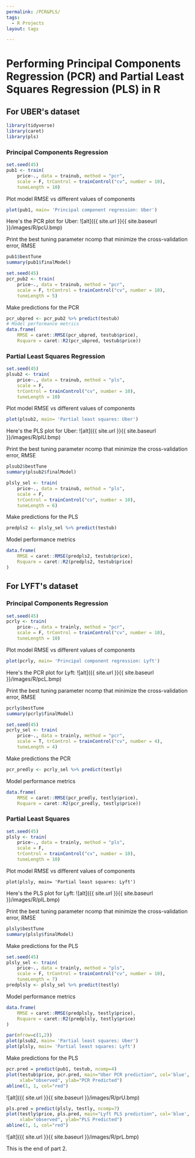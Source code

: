 ```yaml
---
permalink: /PCR&PLS/
tags: 
  - R Projects
layout: tags

---
```


# Performing Principal Components Regression (PCR) and Partial Least Squares Regression (PLS) in R

## For UBER's dataset

```r
library(tidyverse)
library(caret)
library(pls)
```

### Principal Components Regression

```r
set.seed(45)
pub1 <- train(
    price~., data = trainub, method = "pcr",
    scale = F, trControl = trainControl("cv", number = 10),
    tuneLength = 10)
```

Plot model RMSE vs different values of components

```r
plot(pub1, main= 'Principal component regression: Uber')
```
Here's the PCR plot for Uber: 
![alt]({{ site.url }}{{ site.baseurl }}/images/R/pcU.bmp)

Print the best tuning parameter ncomp that minimize the cross-validation error, RMSE

```r
pub1$bestTune
summary(pub1$finalModel)
```
```r
set.seed(45)
pcr_pub2 <- train(
    price~., data = trainub, method = "pcr",
    scale = F, trControl = trainControl("cv", number = 10),
    tuneLength = 5)
```

Make predictions for the PCR
```r
pcr_ubpred <- pcr_pub2 %>% predict(testub)
# Model performance metrics
data.frame(
    RMSE = caret::RMSE(pcr_ubpred, testub$price),
    Rsquare = caret::R2(pcr_ubpred, testub$price))
```
### Partial Least Squares Regression

```r
set.seed(45)
plsub2 <- train(
    price~., data = trainub, method = "pls",
    scale = F,
    trControl = trainControl("cv", number = 10),
    tuneLength = 10)
```
Plot model RMSE vs different values of components 
```r
plot(plsub2, main= 'Partial least squares: Uber')
```
Here's the PLS plot for Uber: 
![alt]({{ site.url }}{{ site.baseurl }}/images/R/plU.bmp)

Print the best tuning parameter ncomp that minimize the cross-validation error, RMSE
```r
plsub2$bestTune
summary(plsub2$finalModel)
```
```r
plsly_sel <- train(
    price~., data = trainub, method = "pls",
    scale = F,
    trControl = trainControl("cv", number = 10),
    tuneLength = 6)
```

Make predictions for the PLS
```r
predpls2 <- plsly_sel %>% predict(testub)
```
Model performance metrics
```r
data.frame(
    RMSE = caret::RMSE(predpls2, testub$price),
    Rsquare = caret::R2(predpls2, testub$price)
)
```

## For LYFT's dataset

### Principal Components Regression
```r
set.seed(45)
pcrly <- train(
    price~., data = trainly, method = "pcr",
    scale = F, trControl = trainControl("cv", number = 10),
    tuneLength = 10)
```

Plot model RMSE vs different values of components
```r
plot(pcrly, main= 'Principal component regression: Lyft')
```
Here's the PCR plot for Lyft: 
![alt]({{ site.url }}{{ site.baseurl }}/images/R/pcL.bmp)

Print the best tuning parameter ncomp that minimize the cross-validation error, RMSE

```r
pcrly$bestTune
summary(pcrly$finalModel)
```
```r
set.seed(45)
pcrly_sel <- train(
    price~., data = trainly, method = "pcr",
    scale = T, trControl = trainControl("cv", number = 4),
    tuneLength = 4)
```

Make predictions the PCR

```r
pcr_predly <- pcrly_sel %>% predict(testly)
```
Model performance metrics
```r
data.frame(
    RMSE = caret::RMSE(pcr_predly, testly$price),
    Rsquare = caret::R2(pcr_predly, testly$price))
```

### Partial Least Squares

```r
set.seed(45)
plsly <- train(
    price~., data = trainly, method = "pls",
    scale = F,
    trControl = trainControl("cv", number = 10),
    tuneLength = 10)
```
Plot model RMSE vs different values of components

```
plot(plsly, main= 'Partial least squares: Lyft')
```
Here's the PLS plot for Lyft: 
![alt]({{ site.url }}{{ site.baseurl }}/images/R/plL.bmp)

Print the best tuning parameter ncomp that minimize the cross-validation error, RMSE

```r
plsly$bestTune
summary(plsly$finalModel)
``` 

Make predictions for the PLS

```r
set.seed(45)
plsly_sel <- train(
    price~., data = trainly, method = "pls",
    scale = F, trControl = trainControl("cv", number = 10),
    tuneLength = 7)
predplsly <- plsly_sel %>% predict(testly)
```
Model performance metrics

```r
data.frame(
    RMSE = caret::RMSE(predplsly, testly$price),
    Rsquare = caret::R2(predplsly, testly$price)
)
```
```r
par(mfrow=c(1,2))
plot(plsub2, main= 'Partial least squares: Uber')
plot(plsly, main= 'Partial least squares: Lyft')
```

Make predictions for the PLS
```r
pcr.pred = predict(pub1, testub, ncomp=4)
plot(testub$price, pcr.pred, main="Uber PCR prediction", col='blue', 
     xlab="observed", ylab="PCR Predicted")
abline(1, 1, col="red")
```
![alt]({{ site.url }}{{ site.baseurl }}/images/R/prU.bmp)

```r
pls.pred = predict(plsly, testly, ncomp=7)
plot(testly$price, pls.pred, main="Lyft PLS prediction", col='blue', 
     xlab="observed", ylab="PLS Predicted")
abline(1, 1, col="red")
```
![alt]({{ site.url }}{{ site.baseurl }}/images/R/prL.bmp)

This is the end of part 2.
